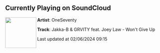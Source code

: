 ## Currently Playing on SoundCloud

[<img align="left" width="100" src="https://i1.sndcdn.com/artworks-GGv7giEsSITq-0-t500x500.jpg">](https://soundcloud.com/oneseventy/jakka-b-grvity-feat-joey-law)

**Artist**: OneSeventy 

**Track**: Jakka-B & GRVITY feat. Joey Law - Won't Give Up

Last updated at 02/06/2024 09:15
